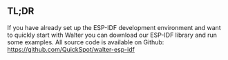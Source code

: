 ## TL;DR

If you have already set up the ESP-IDF development environment and want to
quickly start with Walter you can download our ESP-IDF library and run some
examples. All source code is available on Github: 
https://github.com/QuickSpot/walter-esp-idf